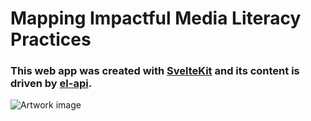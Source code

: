 # Mapping Impactful Media Literacy Practices

### This web app was created with [SvelteKit](https://github.com/sveltejs/) and its content is driven by [el-api](https://github.com/engagementlab/el-api/tree/main/packages/mapping-impactful-media).

![Artwork image](https://res.cloudinary.com/engagement-lab-home/image/upload/w_300,f_auto,dpr_auto/v1/mapping-impactful-media/img/home-artwork?_a=ATAABUi0)
